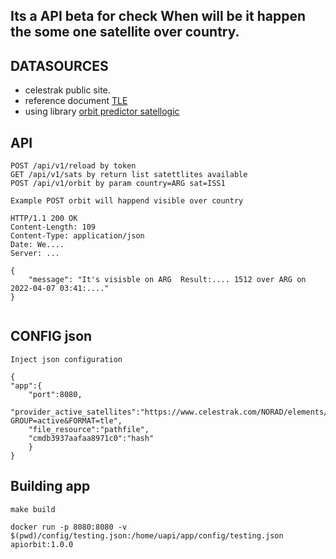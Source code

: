 Its a API beta for check When will be it happen the some one satellite over country.
-----------------------

## DATASOURCES

- celestrak public site.
- reference document [TLE](https://gportal.jaxa.jp/gpr/assets/mng_upload/GCOM-C/TLE_en.pdf)
- using library [orbit predictor satellogic](https://github.com/satellogic/orbit-predictor)


## API

```
POST /api/v1/reload by token
GET /api/v1/sats by return list satettlites available
POST /api/v1/orbit by param country=ARG sat=ISS1

Example POST orbit will happend visible over country

HTTP/1.1 200 OK
Content-Length: 109
Content-Type: application/json
Date: We....
Server: ...

{
    "message": "It's visisble on ARG  Result:.... 1512 over ARG on 2022-04-07 03:41:...."
}


```

## CONFIG json

```
Inject json configuration

{
"app":{
    "port":8080,
    "provider_active_satellites":"https://www.celestrak.com/NORAD/elements/gp.php?GROUP=active&FORMAT=tle",
    "file_resource":"pathfile",
    "cmdb3937aafaa8971c0":"hash"
    }
}

```
## Building app

```
make build

docker run -p 8080:8080 -v $(pwd)/config/testing.json:/home/uapi/app/config/testing.json apiorbit:1.0.0

```